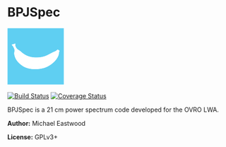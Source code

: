# BPJSpec
![BPJSpec](bpjspec.png)

[![Build Status](https://travis-ci.org/mweastwood/BPJSpec.jl.svg?branch=master)](https://travis-ci.org/mweastwood/BPJSpec.jl)
[![Coverage Status](https://img.shields.io/codecov/c/github/mweastwood/BPJSpec.jl.svg)](https://codecov.io/github/mweastwood/BPJSpec.jl)

BPJSpec is a 21 cm power spectrum code developed for the OVRO LWA.

<!--**Documentation:** http://mweastwood.github.io/BPJSpec.jl-->

**Author:** Michael Eastwood

**License:** GPLv3+

